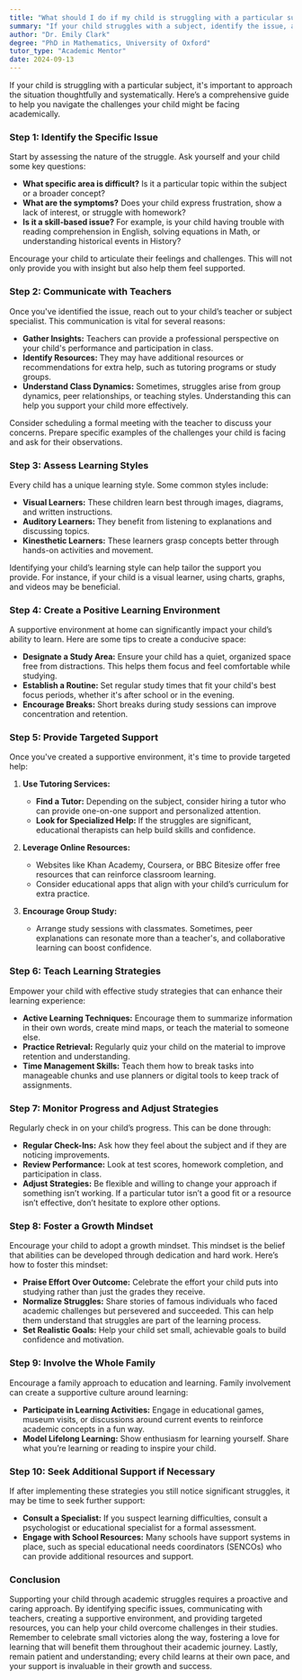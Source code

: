 ```yaml
---
title: "What should I do if my child is struggling with a particular subject?"
summary: "If your child struggles with a subject, identify the issue, assess symptoms, and seek targeted support to improve their academic performance."
author: "Dr. Emily Clark"
degree: "PhD in Mathematics, University of Oxford"
tutor_type: "Academic Mentor"
date: 2024-09-13
---
```


If your child is struggling with a particular subject, it's important to approach the situation thoughtfully and systematically. Here’s a comprehensive guide to help you navigate the challenges your child might be facing academically. 

### Step 1: Identify the Specific Issue

Start by assessing the nature of the struggle. Ask yourself and your child some key questions:

- **What specific area is difficult?** Is it a particular topic within the subject or a broader concept?
- **What are the symptoms?** Does your child express frustration, show a lack of interest, or struggle with homework? 
- **Is it a skill-based issue?** For example, is your child having trouble with reading comprehension in English, solving equations in Math, or understanding historical events in History?

Encourage your child to articulate their feelings and challenges. This will not only provide you with insight but also help them feel supported.

### Step 2: Communicate with Teachers

Once you've identified the issue, reach out to your child’s teacher or subject specialist. This communication is vital for several reasons:

- **Gather Insights:** Teachers can provide a professional perspective on your child's performance and participation in class.
- **Identify Resources:** They may have additional resources or recommendations for extra help, such as tutoring programs or study groups.
- **Understand Class Dynamics:** Sometimes, struggles arise from group dynamics, peer relationships, or teaching styles. Understanding this can help you support your child more effectively.

Consider scheduling a formal meeting with the teacher to discuss your concerns. Prepare specific examples of the challenges your child is facing and ask for their observations.

### Step 3: Assess Learning Styles

Every child has a unique learning style. Some common styles include:

- **Visual Learners:** These children learn best through images, diagrams, and written instructions.
- **Auditory Learners:** They benefit from listening to explanations and discussing topics.
- **Kinesthetic Learners:** These learners grasp concepts better through hands-on activities and movement.

Identifying your child’s learning style can help tailor the support you provide. For instance, if your child is a visual learner, using charts, graphs, and videos may be beneficial.

### Step 4: Create a Positive Learning Environment

A supportive environment at home can significantly impact your child’s ability to learn. Here are some tips to create a conducive space:

- **Designate a Study Area:** Ensure your child has a quiet, organized space free from distractions. This helps them focus and feel comfortable while studying.
- **Establish a Routine:** Set regular study times that fit your child's best focus periods, whether it's after school or in the evening.
- **Encourage Breaks:** Short breaks during study sessions can improve concentration and retention.

### Step 5: Provide Targeted Support

Once you've created a supportive environment, it's time to provide targeted help:

1. **Use Tutoring Services:** 
   - **Find a Tutor:** Depending on the subject, consider hiring a tutor who can provide one-on-one support and personalized attention.
   - **Look for Specialized Help:** If the struggles are significant, educational therapists can help build skills and confidence.

2. **Leverage Online Resources:**
   - Websites like Khan Academy, Coursera, or BBC Bitesize offer free resources that can reinforce classroom learning.
   - Consider educational apps that align with your child’s curriculum for extra practice.

3. **Encourage Group Study:**
   - Arrange study sessions with classmates. Sometimes, peer explanations can resonate more than a teacher's, and collaborative learning can boost confidence.

### Step 6: Teach Learning Strategies

Empower your child with effective study strategies that can enhance their learning experience:

- **Active Learning Techniques:** Encourage them to summarize information in their own words, create mind maps, or teach the material to someone else.
- **Practice Retrieval:** Regularly quiz your child on the material to improve retention and understanding.
- **Time Management Skills:** Teach them how to break tasks into manageable chunks and use planners or digital tools to keep track of assignments.

### Step 7: Monitor Progress and Adjust Strategies

Regularly check in on your child’s progress. This can be done through:

- **Regular Check-Ins:** Ask how they feel about the subject and if they are noticing improvements.
- **Review Performance:** Look at test scores, homework completion, and participation in class.
- **Adjust Strategies:** Be flexible and willing to change your approach if something isn’t working. If a particular tutor isn’t a good fit or a resource isn’t effective, don’t hesitate to explore other options.

### Step 8: Foster a Growth Mindset

Encourage your child to adopt a growth mindset. This mindset is the belief that abilities can be developed through dedication and hard work. Here’s how to foster this mindset:

- **Praise Effort Over Outcome:** Celebrate the effort your child puts into studying rather than just the grades they receive.
- **Normalize Struggles:** Share stories of famous individuals who faced academic challenges but persevered and succeeded. This can help them understand that struggles are part of the learning process.
- **Set Realistic Goals:** Help your child set small, achievable goals to build confidence and motivation.

### Step 9: Involve the Whole Family

Encourage a family approach to education and learning. Family involvement can create a supportive culture around learning:

- **Participate in Learning Activities:** Engage in educational games, museum visits, or discussions around current events to reinforce academic concepts in a fun way.
- **Model Lifelong Learning:** Show enthusiasm for learning yourself. Share what you’re learning or reading to inspire your child.

### Step 10: Seek Additional Support if Necessary

If after implementing these strategies you still notice significant struggles, it may be time to seek further support:

- **Consult a Specialist:** If you suspect learning difficulties, consult a psychologist or educational specialist for a formal assessment.
- **Engage with School Resources:** Many schools have support systems in place, such as special educational needs coordinators (SENCOs) who can provide additional resources and support.

### Conclusion

Supporting your child through academic struggles requires a proactive and caring approach. By identifying specific issues, communicating with teachers, creating a supportive environment, and providing targeted resources, you can help your child overcome challenges in their studies. Remember to celebrate small victories along the way, fostering a love for learning that will benefit them throughout their academic journey. Lastly, remain patient and understanding; every child learns at their own pace, and your support is invaluable in their growth and success.
    